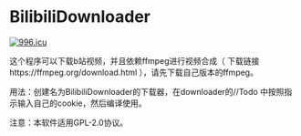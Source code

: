 # BilibiliDownloader

<a href="https://996.icu"><img src="https://img.shields.io/badge/link-996.icu-red.svg" alt="996.icu" /></a>

这个程序可以下载b站视频，并且依赖ffmpeg进行视频合成（ 下载链接https://ffmpeg.org/download.html ），请先下载自己版本的ffmpeg。

用法：创建名为BilibiliDownloader的下载器，在downloader的//Todo 中按照指示输入自己的cookie，然后编译使用。

注意：本软件适用GPL-2.0协议。
